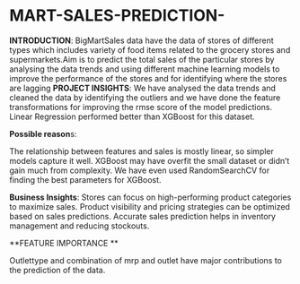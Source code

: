 # MART-SALES-PREDICTION-
**INTRODUCTION**: BigMartSales data have the data of stores of different types which includes variety of food items related to the grocery stores and supermarkets.Aim is to predict the total sales of the particular stores by analysing the data trends and using different machine learning models to improve the performance of the stores and for identifying where the stores are lagging
**PROJECT INSIGHTS**: We have analysed the data trends and cleaned the data by identifying the outliers and we have done the feature transformations for improving the rmse score of the model predictions. Linear Regression performed better than XGBoost for this dataset.

**Possible reason**s:

The relationship between features and sales is mostly linear, so simpler models capture it well. XGBoost may have overfit the small dataset or didn’t gain much from complexity. We have even used RandomSearchCV for finding the best parameters for XGBoost.

**Business Insights**: Stores can focus on high-performing product categories to maximize sales. Product visibility and pricing strategies can be optimized based on sales predictions. Accurate sales prediction helps in inventory management and reducing stockouts.

**FEATURE IMPORTANCE **

Outlettype and combination of mrp and outlet have major contributions to the prediction of the data.
